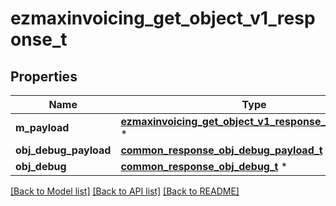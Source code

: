 # ezmaxinvoicing_get_object_v1_response_t

## Properties
Name | Type | Description | Notes
------------ | ------------- | ------------- | -------------
**m_payload** | [**ezmaxinvoicing_get_object_v1_response_m_payload_t**](ezmaxinvoicing_get_object_v1_response_m_payload.md) \* |  | 
**obj_debug_payload** | [**common_response_obj_debug_payload_t**](common_response_obj_debug_payload.md) \* |  | [optional] 
**obj_debug** | [**common_response_obj_debug_t**](common_response_obj_debug.md) \* |  | [optional] 

[[Back to Model list]](../README.md#documentation-for-models) [[Back to API list]](../README.md#documentation-for-api-endpoints) [[Back to README]](../README.md)


